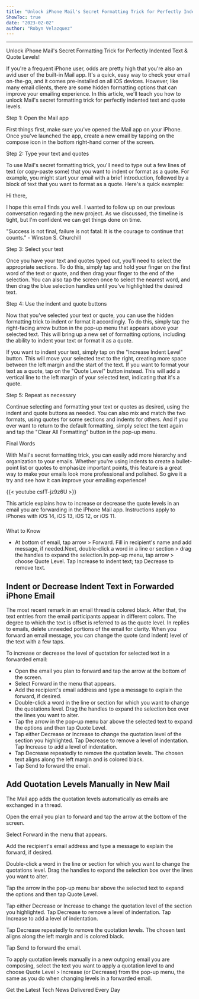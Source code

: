```yaml
---
title: "Unlock iPhone Mail's Secret Formatting Trick for Perfectly Indented Text & Quote Levels!"
ShowToc: true 
date: "2023-02-02"
author: "Robyn Velazquez"
---
```

*****
Unlock iPhone Mail's Secret Formatting Trick for Perfectly Indented Text & Quote Levels!

If you're a frequent iPhone user, odds are pretty high that you're also an avid user of the built-in Mail app. It's a quick, easy way to check your email on-the-go, and it comes pre-installed on all iOS devices. However, like many email clients, there are some hidden formatting options that can improve your emailing experience. In this article, we'll teach you how to unlock Mail's secret formatting trick for perfectly indented text and quote levels.

Step 1: Open the Mail app

First things first, make sure you've opened the Mail app on your iPhone. Once you've launched the app, create a new email by tapping on the compose icon in the bottom right-hand corner of the screen.

Step 2: Type your text and quotes

To use Mail's secret formatting trick, you'll need to type out a few lines of text (or copy-paste some) that you want to indent or format as a quote. For example, you might start your email with a brief introduction, followed by a block of text that you want to format as a quote. Here's a quick example:

Hi there,

I hope this email finds you well. I wanted to follow up on our previous conversation regarding the new project. As we discussed, the timeline is tight, but I'm confident we can get things done on time.

"Success is not final, failure is not fatal: It is the courage to continue that counts." - Winston S. Churchill

Step 3: Select your text

Once you have your text and quotes typed out, you'll need to select the appropriate sections. To do this, simply tap and hold your finger on the first word of the text or quote, and then drag your finger to the end of the selection. You can also tap the screen once to select the nearest word, and then drag the blue selection handles until you've highlighted the desired text.

Step 4: Use the indent and quote buttons

Now that you've selected your text or quote, you can use the hidden formatting trick to indent or format it accordingly. To do this, simply tap the right-facing arrow button in the pop-up menu that appears above your selected text. This will bring up a new set of formatting options, including the ability to indent your text or format it as a quote.

If you want to indent your text, simply tap on the "Increase Indent Level" button. This will move your selected text to the right, creating more space between the left margin and the start of the text. If you want to format your text as a quote, tap on the "Quote Level" button instead. This will add a vertical line to the left margin of your selected text, indicating that it's a quote.

Step 5: Repeat as necessary

Continue selecting and formatting your text or quotes as desired, using the indent and quote buttons as needed. You can also mix and match the two formats, using quotes for some sections and indents for others. And if you ever want to return to the default formatting, simply select the text again and tap the "Clear All Formatting" button in the pop-up menu.

Final Words

With Mail's secret formatting trick, you can easily add more hierarchy and organization to your emails. Whether you're using indents to create a bullet-point list or quotes to emphasize important points, this feature is a great way to make your emails look more professional and polished. So give it a try and see how it can improve your emailing experience!

{{< youtube csfT-jz9z6U >}} 




This article explains how to increase or decrease the quote levels in an email you are forwarding in the iPhone Mail app. Instructions apply to iPhones with iOS 14, iOS 13, iOS 12, or iOS 11.

 
### 
What to Know
 
- At bottom of email, tap arrow > Forward. Fill in recipient's name and add message, if needed.Next, double-click a word in a line or section > drag the handles to expand the selection.In pop-up menu, tap arrow > choose Quote Level. Tap Increase to indent text; tap Decrease to remove text.

 
##   Indent or Decrease Indent Text in Forwarded iPhone Email  
 

The most recent remark in an email thread is colored black. After that, the text entries from the email participants appear in different colors. The degree to which the text is offset is referred to as the quote level. In replies to emails, delete unneeded portions of the email for clarity. When you forward an email message, you can change the quote (and indent) level of the text with a few taps.

 

To increase or decrease the level of quotation for selected text in a forwarded email:

 
- Open the email you plan to forward and tap the arrow at the bottom of the screen.
 - Select Forward in the menu that appears.
 - Add the recipient's email address and type a message to explain the forward, if desired.
 - Double-click a word in the line or section for which you want to change the quotations level. Drag the handles to expand the selection box over the lines you want to alter.
 - Tap the arrow in the pop-up menu bar above the selected text to expand the options and then tap Quote Level.
 - Tap either Decrease or Increase to change the quotation level of the section you highlighted. Tap Decrease to remove a level of indentation. Tap Increase to add a level of indentation.
 - Tap Decrease repeatedly to remove the quotation levels. The chosen text aligns along the left margin and is colored black.
 - Tap Send to forward the email.

 
##   Add Quotation Levels Manually in New Mail  
 

The Mail app adds the quotation levels automatically as emails are exchanged in a thread.

 

Open the email you plan to forward and tap the arrow at the bottom of the screen.

 

Select Forward in the menu that appears.

 

Add the recipient's email address and type a message to explain the forward, if desired.

 

Double-click a word in the line or section for which you want to change the quotations level. Drag the handles to expand the selection box over the lines you want to alter.

 

Tap the arrow in the pop-up menu bar above the selected text to expand the options and then tap Quote Level.

 

Tap either Decrease or Increase to change the quotation level of the section you highlighted. Tap Decrease to remove a level of indentation. Tap Increase to add a level of indentation.

 

Tap Decrease repeatedly to remove the quotation levels. The chosen text aligns along the left margin and is colored black.

 

Tap Send to forward the email.

 

To apply quotation levels manually in a new outgoing email you are composing, select the text you want to apply a quotation level to and choose Quote Level > Increase (or Decrease) from the pop-up menu, the same as you do when changing levels in a forwarded email.

 

Get the Latest Tech News Delivered Every Day




